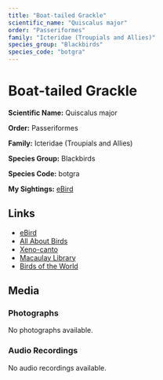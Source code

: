 ```yaml
---
title: "Boat-tailed Grackle"
scientific_name: "Quiscalus major"
order: "Passeriformes"
family: "Icteridae (Troupials and Allies)"
species_group: "Blackbirds"
species_code: "botgra"
---
```


# Boat-tailed Grackle

**Scientific Name:** Quiscalus major

**Order:** Passeriformes

**Family:** Icteridae (Troupials and Allies)

**Species Group:** Blackbirds

**Species Code:** botgra

**My Sightings:** [eBird](https://ebird.org/lifelist?r=world&time=life&spp=botgra)

## Links
* [eBird](https://ebird.org/species/botgra) 
* [All About Birds](https://www.allaboutbirds.org/guide/botgra) 
* [Xeno-canto](https://www.xeno-canto.org/species/botgra) 
* [Macaulay Library](https://search.macaulaylibrary.org/catalog?taxonCode=botgra&sort=rating_rank_desc)
* [Birds of the World](https://birdsoftheworld.org/bow/species/botgra)

## Media
### Photographs
No photographs available.

### Audio Recordings
No audio recordings available.
